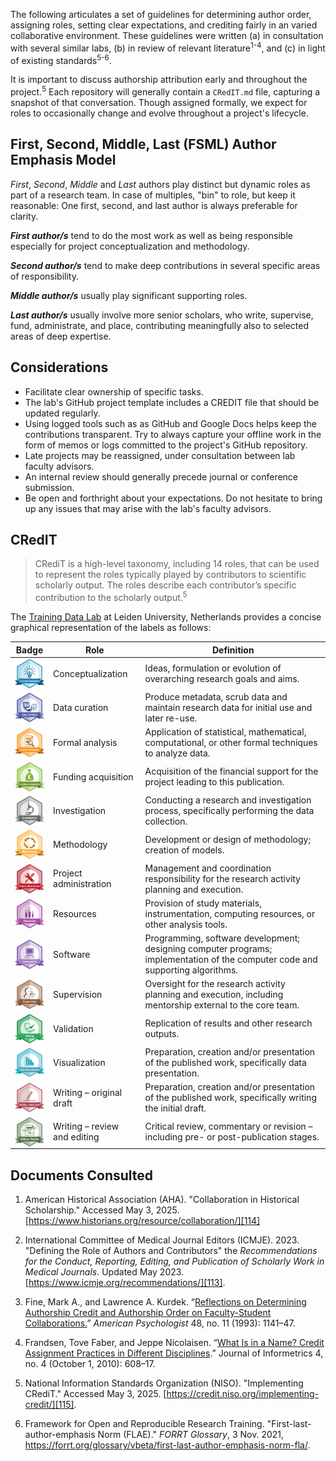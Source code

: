 The following articulates a set of guidelines for determining author order, assigning roles,
setting clear expectations, and crediting fairly in an varied collaborative environment.
These guidelines were written (a) in consultation with several similar labs, (b) in review of
relevant literature<sup>1-4</sup>, and (c) in light of existing standards<sup>5-6</sup>.

It is important to discuss authorship attribution early and throughout the project.<sup>5</sup>
Each repository will generally contain a `CRedIT.md` file, capturing a snapshot of that
conversation. Though assigned formally, we expect for roles to occasionally change and evolve
throughout a project's lifecycle.


## First, Second, Middle, Last (FSML) Author Emphasis Model

*First*, *Second*, *Middle* and *Last* authors play distinct but dynamic roles as part of a
research team. In case of multiples, "bin" to role, but keep it reasonable: One first, second,
and last author is always preferable for clarity.

***First author/s*** tend to do the most work as well as being responsible especially for
project conceptualization and methodology.

***Second author/s*** tend to make deep contributions in several specific areas of
responsibility.

***Middle author/s*** usually play significant supporting roles.

***Last author/s*** usually involve more senior scholars, who write, supervise, fund,
administrate, and place, contributing meaningfully also to selected areas of deep expertise.

## Considerations

- Facilitate clear ownership of specific tasks.
- The lab's GitHub project template includes a CREDIT file that should be updated regularly.
- Using logged tools such as as GitHub and Google Docs helps keep the contributions transparent.
Try to always capture your offline work in the form of memos or logs committed to the project's
GitHub repository.
- Late projects may be reassigned, under consultation between lab faculty advisors.
- An internal review should generally precede journal or conference submission.
- Be open and forthright about your expectations. Do not hesitate to bring up any issues that
may arise with the lab's faculty advisors.

## CRedIT

> CRediT is a high-level taxonomy, including 14 roles, that can be used to represent the roles
typically played by contributors to scientific scholarly output. The roles describe each
contributor’s specific contribution to the scholarly output.<sup>5</sup>

The [Training Data Lab][002] at Leiden University, Netherlands provides a concise graphical
representation of the labels as follows:

| **Badge** | **Role** | **Definition**
|---|---|---|
| [<img src="https://github.com/cu-nil/chnotes/blob/master/images/badges/conceptualization.png" align="center" width="60" />](conceptualization.png) | Conceptualization | Ideas, formulation or evolution of overarching research goals and aims. |
| [<img src="https://github.com/cu-nil/chnotes/blob/master/images/badges/data_curation.png" align="center" width="60" />](data_curation.png) | Data curation | Produce metadata, scrub data and maintain research data for initial use and later re-use. |
| [<img src="https://github.com/cu-nil/chnotes/blob/master/images/badges/formal_analysis.png" align="center" width="60" />](formal_analysis.png) | Formal analysis | Application of statistical, mathematical, computational, or other formal techniques to analyze data. |
| [<img src="https://github.com/cu-nil/chnotes/blob/master/images/badges/funding_acquisition.png" align="center" width="60" />](funding_acquisition.png) | Funding acquisition | Acquisition of the financial support for the project leading to this publication. |
| [<img src="https://github.com/cu-nil/chnotes/blob/master/images/badges/investigation.png" align="center" width="60" />](investigation.png) | Investigation | Conducting a research and investigation process, specifically performing the data collection. |
| [<img src="https://github.com/cu-nil/chnotes/blob/master/images/badges/methodology.png" align="center" width="60" />](methodology.png) | Methodology | Development or design of methodology; creation of models. |
| [<img src="https://github.com/cu-nil/chnotes/blob/master/images/badges/project_administration.png" align="center" width="60" />](project_administration.png) | Project administration | Management and coordination responsibility for the research activity planning and execution. |
| [<img src="https://github.com/cu-nil/chnotes/blob/master/images/badges/resources.png" align="center" width="60" />](resources.png) | Resources | Provision of study materials, instrumentation, computing resources, or other analysis tools. |
| [<img src="https://github.com/cu-nil/chnotes/blob/master/images/badges/computation.png" align="center" width="60" />](computation.png) | Software | Programming, software development; designing computer programs; implementation of the computer code and supporting algorithms. |
| [<img src="https://github.com/cu-nil/chnotes/blob/master/images/badges/supervision.png" align="center" width="60" />](supervision.png) | Supervision | Oversight for the research activity planning and execution, including mentorship external to the core team. |
| [<img src="https://github.com/cu-nil/chnotes/blob/master/images/badges/testing.png" align="center" width="60" />](testing.png) | Validation | Replication of results and other research outputs. |
| [<img src="https://github.com/cu-nil/chnotes/blob/master/images/badges/data_visualization.png" align="center" width="60" />](data_visualization.png) | Visualization | Preparation, creation and/or presentation of the published work, specifically data presentation. |
| [<img src="https://github.com/cu-nil/chnotes/blob/master/images/badges/writing_initial_draft.png" align="center" width="60" />](writing_initial_draft.png) | Writing – original draft | Preparation, creation and/or presentation of the published work, specifically writing the initial draft. |
| [<img src="https://github.com/cu-nil/chnotes/blob/master/images/badges/writing_review.png" align="center" width="60" />](writing_review.png) | Writing – review and editing | Critical review, commentary or revision – including pre- or post-publication stages. |

[001]: https://web.archive.org/web/20250503023409/https://credit.niso.org/
[002]: https://web.archive.org/save/https://training-datalab.com/en/credit/

## Documents Consulted

1. American Historical Association (AHA). "Collaboration in Historical Scholarship."
Accessed May 3, 2025. [https://www.historians.org/resource/collaboration/][114]

2. International Committee of Medical Journal Editors (ICMJE). 2023. "Defining the
Role of Authors and Contributors" the *Recommendations for the Conduct, Reporting,
Editing, and Publication of Scholarly Work in Medical Journals*. Updated May 2023.
[https://www.icmje.org/recommendations/][113].

3. Fine, Mark A., and Lawrence A. Kurdek. “[Reflections on Determining Authorship Credit and
Authorship Order on Faculty-Student Collaborations.][111]” *American Psychologist* 48, no. 11 (1993):
1141–47.

4. Frandsen, Tove Faber, and Jeppe Nicolaisen. “[What Is in a Name? Credit Assignment Practices
in Different Disciplines][112].” Journal of Informetrics 4, no. 4 (October 1, 2010): 608–17.

5. National Information Standards Organization (NISO). "Implementing CRediT." Accessed May 3, 2025. [https://credit.niso.org/implementing-credit/][115].

6. Framework for Open and Reproducible Research Training.
"First-last-author-emphasis Norm (FLAE)." *FORRT Glossary*, 3 Nov. 2021,
https://forrt.org/glossary/vbeta/first-last-author-emphasis-norm-fla/.

[111]: https://psycnet.apa.org/fulltext/1994-11404-001.html
[112]: https://www-sciencedirect-com.ezproxy.cul.columbia.edu/science/article/pii/S1751157710000647?via%3Dihub
[113]: https://www.icmje.org/recommendations/browse/roles-and-responsibilities/defining-the-role-of-authors-and-contributors.html
[114]: https://www.historians.org/resource/collaboration/
[115]: https://credit.niso.org/implementing-credit/
